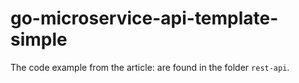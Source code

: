 # go-microservice-api-template-simple

The code example from the article: are found in the folder `rest-api`.

